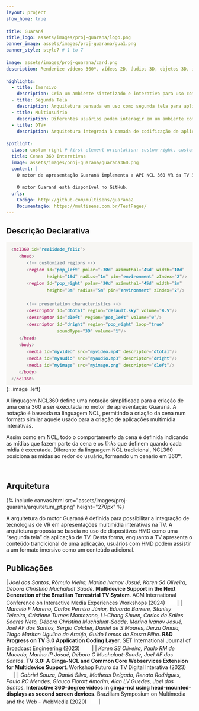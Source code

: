 ```yaml
---
layout: project
show_home: true

title: Guaraná
title_logo: assets/images/proj-guarana/logo.png
banner_image: assets/images/proj-guarana/gua1.png
banner_style: style7 # 1 to 7

image: assets/images/proj-guarana/card.png
description: Renderize vídeos 360º, vídeos 2D, áudios 3D, objetos 3D, imagens e textos num ambiente imersivo usando um HMD (Head-Mounted Display).

highlights:
  - title: Imersivo
    description: Cria um ambiente sintetizado e interativo para uso com HMDs.
  - title: Segunda Tela
    description: Arquitetura pensada em uso como segunda tela para aplicações DTV.
  - title: Multiusuário
    description: Diferentes usuários podem interagir em um ambiente compartilhado.
  - title: DTV+
    description: Arquitetura integrada à camada de codificação de aplicações da TV 3.0.

spotlight:
  class: custom-right # first element orientation: custom-right, custom-left
  title: Cenas 360 Interativas
  image: assets/images/proj-guarana/guarana360.png
  content: |
    O motor de apresentação Guaraná implementa a API NCL 360 VR da TV 3.0 para renderizar vídeos 360º, vídeos 2D, áudios 3D, objetos 3D, imagens e textos num ambiente imersivo usando um HMD (Head-Mounted Display).
    
    O motor Guaraná está disponível no GitHub.
  urls:
    Código: http://github.com/multisens/guarana2
    Documentação: https://multisens.com.br/TestPages/
---
```


## Descrição Declarativa

![](/assets/images/proj-guarana/code.png){: .image .left}

A linguagem NCL360 define uma notação simplificada para a criação de uma cena 360 a ser executada no motor de apresentação Guaraná. A notação é baseada na linguagem NCL, permitindo a criação da cena num formato similar aquele usado para a criação de aplicações multimídia interativas.

Assim como em NCL, todo o comportamento da cena é definida indicando as mídias que fazem parte da cena e os *links* que definem quando cada mídia é executada. Diferente da linguagem NCL tradicional, NCL360 posiciona as mídas ao redor do usuário, formando um cenário em 360º.

<br>

## Arquitetura

{% include canvas.html src="assets/images/proj-guarana/arquitetura_pt.png" height="270px" %}

A arquitetura do motor Guaraná é definida para possibilitar a integração de tecnologias de VR em apresentações multimídia interativas na TV. A arquitetura proposta se baseia no uso de dispositivos HMD como uma “segunda tela” da aplicação de TV. Desta forma, enquanto a TV apresenta o conteúdo trandicional de uma aplicação, usuários com HMD podem assistir a um formato imersivo como um conteúdo adicional.


## Publicações

| *Joel dos Santos, Rômulo Vieira, Marina Ivanov Josué, Karen Sá Oliveira, Débora Christina Muchaluat Saade*. **Multidevice Support in the Next Generation of the Brazilian Terrestrial TV System**. ACM International Conference on Interactive Media Experiences Workshops (2024) &nbsp; [![download](/assets/images/download.png)](https://dl.acm.org/doi/abs/10.1145/3672406.3672412) |
| *Marcelo F Moreno, Carlos Pernisa Júnior, Eduardo Barrere, Stanley Teixeira, Cristiane Turnes Montezano, Li-Chang Shuen, Carlos de Salles Soares Neto, Débora Christina Muchaluat-Saade, Marina Ivanov Josué, Joel AF dos Santos, Sérgio Colcher, Daniel de S Moares, Derzu Omaia, Tiago Maritan Ugulino de Araújo, Guido Lemos de Souza Filho*. **R&D Progress on TV 3.0 Application Coding Layer**. SET International Journal of Broadcast Engineering (2023) &nbsp; [![download](/assets/images/download.png)](https://revistas.set.org.br/ijbe/article/view/256) |
| *Karen SS Oliveira, Paulo RM de Macedo, Marina IP Josué, Débora C Muchaluat-Saade, Joel AF dos Santos*. **TV 3.0: A Ginga-NCL and Common Core Webservices Extension for Multidevice Support**. Workshop Futuro da TV Digital Interativa (2023) &nbsp; [![download](/assets/images/download.png)](https://sol.sbc.org.br/index.php/webmedia_estendido/article/view/25670) |
| *Gabriel Souza, Daniel Silva, Matheus Delgado, Renato Rodrigues, Paulo RC Mendes, Glauco Fiorott Amorim, Alan LV Guedes, Joel dos Santos*. **Interactive 360-degree videos in ginga-ncl using head-mounted-displays as second screen devices**. Braziliam Symposium on Multimedia and the Web - WebMedia (2020) &nbsp; [![download](/assets/images/download.png)](https://dl.acm.org/doi/abs/10.1145/3428658.3430972) |